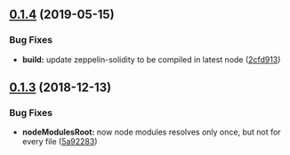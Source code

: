 ## [0.1.4](https://github.com/RyuuGan/sol-merger/compare/v0.1.3...v0.1.4) (2019-05-15)


### Bug Fixes

* **build:** update zeppelin-solidity to be compiled in latest node ([2cfd913](https://github.com/RyuuGan/sol-merger/commit/2cfd913))



## [0.1.3](https://github.com/RyuuGan/sol-merger/compare/5a92283...v0.1.3) (2018-12-13)


### Bug Fixes

* **nodeModulesRoot:** now node modules resolves only once, but not for every file ([5a92283](https://github.com/RyuuGan/sol-merger/commit/5a92283))



